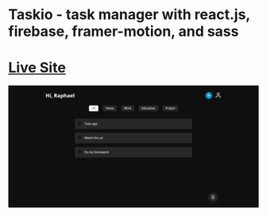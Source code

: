 # Taskio - task manager with react.js, firebase, framer-motion, and sass

# [Live Site](https://taskio-peach.vercel.app/)

![](./screenshot.png)